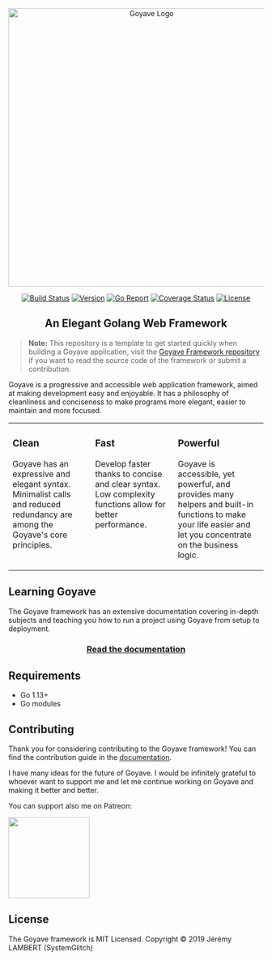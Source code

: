 <p align="center">
    <img src="https://raw.githubusercontent.com/System-Glitch/goyave/develop/resources/img/logo/goyave_text.png" alt="Goyave Logo" width="550"/>
</p>

<p align="center">
    <a href="https://travis-ci.com/System-Glitch/goyave"><img src="https://api.travis-ci.com/System-Glitch/goyave.svg" alt="Build Status"/></a>
    <a href="https://github.com/System-Glitch/goyave/releases"><img src="https://img.shields.io/github/v/release/System-Glitch/goyave?include_prereleases" alt="Version"/></a>
    <a href="https://goreportcard.com/report/github.com/System-Glitch/goyave"><img src="https://goreportcard.com/badge/github.com/System-Glitch/goyave" alt="Go Report"/></a>
    <a href="https://coveralls.io/github/System-Glitch/goyave?branch=master"><img src="https://coveralls.io/repos/github/System-Glitch/goyave/badge.svg" alt="Coverage Status"/></a>
    <a href="https://github.com/System-Glitch/goyave/blob/master/LICENSE"><img src="https://img.shields.io/dub/l/vibe-d.svg" alt="License"/></a>
</p>

<h2 align="center">An Elegant Golang Web Framework</h2>

> **Note:** This repository is a template to get started quickly when building a Goyave application, visit the [Goyave Framework repository](https://github.com/System-Glitch/goyave) if you want to read the source code of the framework or submit a contribution.

Goyave is a progressive and accessible web application framework, aimed at making development easy and enjoyable. It has a philosophy of cleanliness and conciseness to make programs more elegant, easier to maintain and more focused.

<table>
    <tr>
        <td valign="top">
            <h3>Clean</h3>
            <p>Goyave has an expressive and elegant syntax. Minimalist calls and reduced redundancy are among the Goyave's core principles.</p>
        </td>
        <td valign="top">
            <h3>Fast</h3>
            <p>Develop faster thanks to concise and clear syntax. Low complexity functions allow for better performance.</p>
        </td>
        <td valign="top">
            <h3>Powerful</h3>
            <p>Goyave is accessible, yet powerful, and provides many helpers and built-in functions to make your life easier and let you concentrate on the business logic.</p>
        </td>
    </tr>
</table>

## Learning Goyave

The Goyave framework has an extensive documentation covering in-depth subjects and teaching you how to run a project using Goyave from setup to deployment.

<a href="https://system-glitch.github.io/goyave/"><h3 align="center">Read the documentation</h3></a>

## Requirements

- Go 1.13+
- Go modules

## Contributing

Thank you for considering contributing to the Goyave framework! You can find the contribution guide in the [documentation](https://system-glitch.github.io/goyave/contribution-guide.html).

I have many ideas for the future of Goyave. I would be infinitely grateful to whoever want to support me and let me continue working on Goyave and making it better and better.

You can support also me on Patreon:

<a href="https://www.patreon.com/bePatron?u=25997573">
	<img src="https://c5.patreon.com/external/logo/become_a_patron_button@2x.png" width="160">
</a>

## License

The Goyave framework is MIT Licensed. Copyright © 2019 Jérémy LAMBERT (SystemGlitch) 
